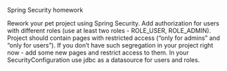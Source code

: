 Spring Security homework

Rework your pet project using Spring Security. 
Add authorization for users with different roles (use at least two roles - ROLE_USER, ROLE_ADMIN).
Project should contain pages with restricted access (“only for admins” and “only for users”).
If you don’t have such segregation in your project right now - add some new pages and restrict access to them.
In your SecurityConfiguration use jdbc as a datasource for users and roles.
